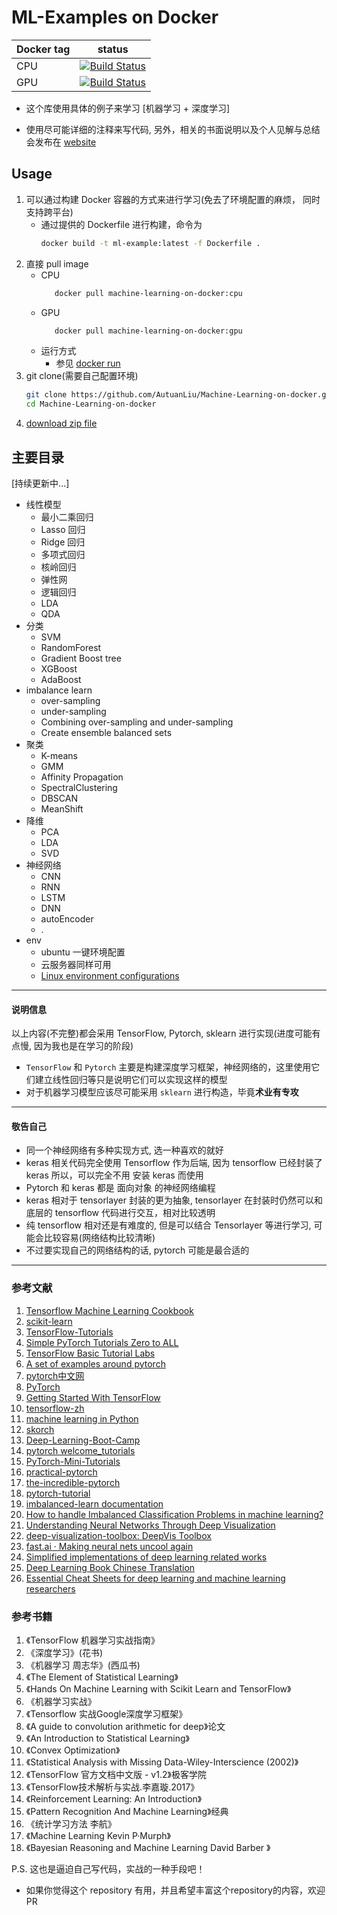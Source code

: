 # ML-Examples on Docker

Docker tag | status
--- | ---
CPU | [![Build Status][1]][2]
GPU | [![Build Status][1]][2]

* 这个库使用具体的例子来学习 [机器学习 + 深度学习]

* 使用尽可能详细的注释来写代码, 另外，相关的书面说明以及个人见解与总结会发布在 [website][3]

## Usage

1. 可以通过构建 Docker 容器的方式来进行学习(免去了环境配置的麻烦， 同时支持跨平台)
    * 通过提供的 Dockerfile 进行构建，命令为
        ```bash
        docker build -t ml-example:latest -f Dockerfile .
        ```
2. 直接 pull image
    * CPU
        ```bash
           docker pull machine-learning-on-docker:cpu
         ```
    * GPU
        ```bash
           docker pull machine-learning-on-docker:gpu
        ```
    * 运行方式
        * 参见 [docker run][4]
3. git clone(需要自己配置环境)
    ```bash
    git clone https://github.com/AutuanLiu/Machine-Learning-on-docker.git
    cd Machine-Learning-on-docker
    ```
4. [download zip file][5]  
 
## 主要目录

[持续更新中...]

* 线性模型
    * 最小二乘回归
    * Lasso 回归
    * Ridge 回归
    * 多项式回归
    * 核岭回归
    * 弹性网
    * 逻辑回归
    * LDA
    * QDA
* 分类
    * SVM
    * RandomForest
    * Gradient Boost tree
    * XGBoost
    * AdaBoost
* imbalance learn
    * over-sampling
    * under-sampling
    * Combining over-sampling and under-sampling
    * Create ensemble balanced sets
* 聚类
    * K-means
    * GMM
    * Affinity Propagation
    * SpectralClustering
    * DBSCAN
    * MeanShift
* 降维
    * PCA
    * LDA
    * SVD
* 神经网络
    * CNN
    * RNN
    * LSTM
    * DNN
    * autoEncoder
    * .
* env
    * ubuntu 一键环境配置
    * 云服务器同样可用
    * [Linux environment configurations](https://github.com/AutuanLiu/Alne)

------
#### 说明信息
以上内容(不完整)都会采用 TensorFlow, Pytorch, sklearn 进行实现(进度可能有点慢, 因为我也是在学习的阶段)

* `TensorFlow` 和 `Pytorch` 主要是构建深度学习框架，神经网络的，这里使用它们建立线性回归等只是说明它们可以实现这样的模型
* 对于机器学习模型应该尽可能采用 `sklearn` 进行构造，毕竟**术业有专攻**

------
#### 敬告自己
* 同一个神经网络有多种实现方式, 选一种喜欢的就好
* keras 相关代码完全使用 Tensorflow 作为后端, 因为 tensorflow 已经封装了 keras 所以，可以完全不用 安装 keras 而使用
* Pytorch 和 keras 都是 面向对象 的神经网络编程
* keras 相对于 tensorlayer 封装的更为抽象, tensorlayer 在封装时仍然可以和底层的 tensorflow 代码进行交互，相对比较透明
* 纯 tensorflow 相对还是有难度的, 但是可以结合 Tensorlayer 等进行学习, 可能会比较容易(网络结构比较清晰)
* 不过要实现自己的网络结构的话, pytorch 可能是最合适的
-----

### 参考文献
1.  [Tensorflow Machine Learning Cookbook](https://github.com/nfmcclure/tensorflow_cookbook)
2.  [scikit-learn](http://sklearn.apachecn.org/cn/0.19.0/documentation.html)
3.  [TensorFlow-Tutorials](https://github.com/golbin/TensorFlow-Tutorials)
4.  [Simple PyTorch Tutorials Zero to ALL](https://github.com/hunkim/PyTorchZeroToAll)
5.  [TensorFlow Basic Tutorial Labs](https://github.com/hunkim/DeepLearningZeroToAll)
6.  [A set of examples around pytorch](https://github.com/pytorch/examples)
7.  [pytorch中文网](https://ptorch.com/news/17.html)
8.  [PyTorch](http://pytorch.org/)
9.  [Getting Started With TensorFlow](https://www.tensorflow.org/get_started/get_started)
10. [tensorflow-zh](https://github.com/jikexueyuanwiki/tensorflow-zh)
11. [machine learning in Python](https://github.com/scikit-learn/scikit-learn)
12. [skorch](https://github.com/dnouri/skorch)
13. [Deep-Learning-Boot-Camp](https://github.com/QuantScientist/Deep-Learning-Boot-Camp)
14. [pytorch welcome_tutorials](https://github.com/mila-udem/welcome_tutorials)
15. [PyTorch-Mini-Tutorials](https://github.com/vinhkhuc/PyTorch-Mini-Tutorials)
16. [practical-pytorch](https://github.com/spro/practical-pytorch)
17. [the-incredible-pytorch](https://github.com/ritchieng/the-incredible-pytorch)
18. [pytorch-tutorial](https://github.com/yunjey/pytorch-tutorial)
19. [imbalanced-learn documentation](http://contrib.scikit-learn.org/imbalanced-learn/stable/install.html)
20. [How to handle Imbalanced Classification Problems in machine learning?](https://www.analyticsvidhya.com/blog/2017/03/imbalanced-classification-problem/)
21. [Understanding Neural Networks Through Deep Visualization](http://yosinski.com/deepvis)
22. [deep-visualization-toolbox: DeepVis Toolbox](https://github.com/yosinski/deep-visualization-toolbox)
23. [fast.ai · Making neural nets uncool again](http://www.fast.ai/)
24. [Simplified implementations of deep learning related works](https://github.com/exacity/simplified-deeplearning)
25. [Deep Learning Book Chinese Translation](https://github.com/exacity/deeplearningbook-chinese)
26. [Essential Cheat Sheets for deep learning and machine learning researchers](https://github.com/kailashahirwar/cheatsheets-ai)


### 参考书籍
1.  《TensorFlow 机器学习实战指南》
2.  《深度学习》(花书)
3.  《机器学习 周志华》(西瓜书)
4.  《The Element of Statistical Learning》
5.  《Hands On Machine Learning with Scikit Learn and TensorFlow》
6.  《机器学习实战》
7.  《Tensorflow 实战Google深度学习框架》
8.  《A guide to convolution arithmetic for deep》论文
9.  《An Introduction to Statistical Learning》
10. 《Convex Optimization》
11. 《Statistical Analysis with Missing Data-Wiley-Interscience (2002)》
12. 《TensorFlow 官方文档中文版 - v1.2》极客学院
13. 《TensorFlow技术解析与实战.李嘉璇.2017》
14. 《Reinforcement Learning: An Introduction》
15. 《Pattern Recognition And Machine Learning》经典
16. 《统计学习方法 李航》
17. 《Machine Learning  Kevin P·Murph》
18. 《Bayesian Reasoning and Machine Learning David Barber 》


P.S. 这也是逼迫自己写代码，实战的一种手段吧！

* 如果你觉得这个 repository 有用，并且希望丰富这个repository的内容，欢迎 PR

[1]:https://travis-ci.org/AutuanLiu/Machine-Learning-on-docker.svg?branch=master
[2]:https://travis-ci.org/AutuanLiu/Machine-Learning-on-docker
[3]:https://autuanliu.github.io/
[4]:https://github.com/AutuanLiu/ML-Docker-Env
[5]:https://github.com/AutuanLiu/Machine-Learning-on-docker/archive/master.zip
